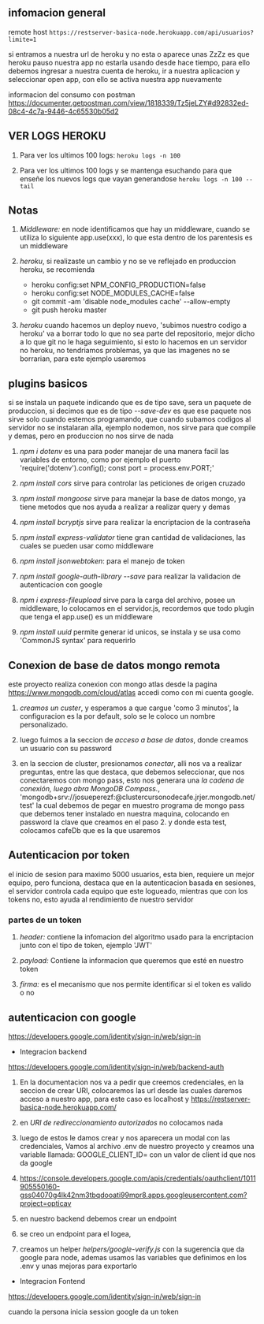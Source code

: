## infomacion general

remote host ``` https://restserver-basica-node.herokuapp.com/api/usuarios?limite=1 ```

si entramos a nuestra url de heroku y no esta o aparece unas ZzZz es que heroku pauso nuestra app no estarla usando desde hace tiempo, para ello debemos ingresar a nuestra cuenta de heroku, ir a nuestra aplicacion y seleccionar open app, con ello se activa nuestra app nuevamente

informacion del consumo con postman <https://documenter.getpostman.com/view/1818339/Tz5jeLZY#d92832ed-08c4-4c7a-9446-4c65530b05d2>

## VER LOGS HEROKU

1. Para ver los ultimos 100 logs: ``` heroku logs -n 100 ```

2. Para ver los ultimos 100 logs y se mantenga esuchando para que enseñe los nuevos logs que vayan generandose ``` heroku logs -n 100 --tail ```

## Notas

1. *Middleware:* en node identificamos que hay un middleware, cuando se utiliza lo siguiente app.use(xxx), lo que esta dentro de los parentesis es un middleware

2. *heroku*, si realizaste un cambio y no se ve reflejado en produccion heroku, se recomienda

    - heroku config:set NPM_CONFIG_PRODUCTION=false
    - heroku config:set NODE_MODULES_CACHE=false
    - git commit -am 'disable node_modules cache' --allow-empty
    - git push heroku master

3. *heroku* cuando hacemos un deploy nuevo, 'subimos nuestro codigo a heroku' va a borrar todo lo que no sea parte del repositorio, mejor dicho a lo que git no le haga seguimiento, si esto lo hacemos en un servidor no heroku, no tendriamos problemas, ya que las imagenes no se borrarian, para este ejemplo usaremos 

## plugins basicos

si se instala un paquete indicando que es de tipo save, sera un paquete de produccion, si decimos que es de tipo *--save-dev* es que ese paquete nos sirve solo cuando estemos programando, que cuando subamos codigos al servidor no se instalaran alla, ejemplo nodemon, nos sirve para que compile y demas, pero en produccion no nos sirve de nada

1. *npm i dotenv* es una para poder manejar de una manera facil las variables de entorno, como por ejemplo el puerto 'require('dotenv').config(); const port = process.env.PORT;'

2. *npm install cors* sirve para controlar las peticiones de origen cruzado

3. *npm install mongoose* sirve para manejar la base de datos mongo, ya tiene metodos que nos ayuda a realizar a realizar query y demas 

4. *npm install bcryptjs* sirve para realizar la encriptacion de la contraseña

5. *npm install express-validator* tiene gran cantidad de validaciones, las cuales se pueden usar como middleware

6. *npm install jsonwebtoken*: para el manejo de token

7. *npm install google-auth-library --save* para realizar la validacion de autenticacion con google

8. *npm i express-fileupload* sirve para la carga del archivo, posee un middleware, lo colocamos en el servidor.js, recordemos que todo plugin que tenga el app.use() es un middleware

9. *npm install uuid* permite generar id unicos, se instala y se usa como 'CommonJS syntax' para requerirlo

## Conexion de base de datos mongo remota

este proyecto realiza conexion con mongo atlas desde la pagina <https://www.mongodb.com/cloud/atlas> accedi como con mi cuenta google.

 1. *creamos un custer*, y esperamos a que cargue 'como 3 minutos', la configuracion es la por default, solo se le coloco un nombre personalizado.

 2. luego fuimos a la seccion de *acceso a base de datos*, donde creamos un usuario con su password

 3. en la seccion de cluster, presionamos *conectar*, alli nos va a realizar preguntas, entre las que destaca, que debemos seleccionar, que nos conectaremos con mongo pass, esto nos generara una *la cadena de conexión, luego abra MongoDB Compass.*, 'mongodb+srv://josueperezf:<password>@clustercursonodecafe.jrjer.mongodb.net/test' la cual debemos de pegar en muestro programa de mongo pass que debemos tener instalado en nuestra maquina, colocando  en password la clave que creamos en el paso 2. y donde esta test, colocamos cafeDb que es la que usaremos

 ## Autenticacion por token

el inicio de sesion para maximo 5000 usuarios, esta bien, requiere un mejor equipo, pero funciona, destaca que en la autenticacion basada en sesiones, el servidor controla cada equipo que este logueado, mientras que con los tokens no, esto ayuda al rendimiento de nuestro servidor

### partes de un token

1. *header:* contiene la infomacion del algoritmo usado para la encriptacion junto con el tipo de token, ejemplo 'JWT'

1. *payload:* Contiene la informacion que queremos que esté en nuestro token

3. *firma:* es el mecanismo que nos permite identificar si el token es valido o no


## autenticacion con google

<https://developers.google.com/identity/sign-in/web/sign-in>

- Integracion backend

<https://developers.google.com/identity/sign-in/web/backend-auth>

1. En la documentacion nos va a pedir que creemos credenciales, en la seccion de crear URI, colocaremos las url desde las cuales daremos acceso a nuestro app, para este caso es localhost y https://restserver-basica-node.herokuapp.com/

2. en *URI de redireccionamiento autorizados* no colocamos nada

3. luego de estos le damos crear y nos aparecera un modal con las credenciales, Vamos al archivo .env de nuestro proyecto y creamos una variable llamada: GOOGLE_CLIENT_ID= con un valor de client id que nos da google

4. <https://console.developers.google.com/apis/credentials/oauthclient/1011905550160-gss04070g4lk42nm3tbqdooati99mpr8.apps.googleusercontent.com?project=opticav>

5. en nuestro backend debemos crear un endpoint

6. se creo un endpoint para el logea, 

6. creamos un helper *helpers/google-verify.js* con la sugerencia que da google para node, ademas usamos las variables que definimos en los .env y unas mejoras para exportarlo

- Integracion Fontend

<https://developers.google.com/identity/sign-in/web/sign-in>

 cuando la persona inicia session google da un token
